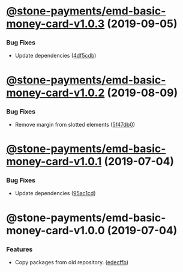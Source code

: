 # [@stone-payments/emd-basic-money-card-v1.0.3](https://github.com/stone-payments/emerald-web-framework/compare/@stone-payments/emd-basic-money-card-v1.0.2...@stone-payments/emd-basic-money-card-v1.0.3) (2019-09-05)


### Bug Fixes

* Update dependencies ([4df5cdb](https://github.com/stone-payments/emerald-web-framework/commit/4df5cdb))

# [@stone-payments/emd-basic-money-card-v1.0.2](https://github.com/stone-payments/emerald-web-framework/compare/@stone-payments/emd-basic-money-card-v1.0.1...@stone-payments/emd-basic-money-card-v1.0.2) (2019-08-09)


### Bug Fixes

* Remove margin from slotted elements ([5f47db0](https://github.com/stone-payments/emerald-web-framework/commit/5f47db0))

# [@stone-payments/emd-basic-money-card-v1.0.1](https://github.com/stone-payments/emerald-web-framework/compare/@stone-payments/emd-basic-money-card-v1.0.0...@stone-payments/emd-basic-money-card-v1.0.1) (2019-07-04)


### Bug Fixes

* Update dependencies ([95ac1cd](https://github.com/stone-payments/emerald-web-framework/commit/95ac1cd))

# @stone-payments/emd-basic-money-card-v1.0.0 (2019-07-04)


### Features

* Copy packages from old repository. ([edecffb](https://github.com/stone-payments/emerald-web-framework/commit/edecffb))
